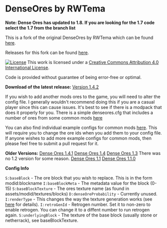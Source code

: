 # DenseOres by RWTema

**Note: Dense Ores has updated to 1.8. If you are looking for the 1.7 code select the 1.7 from the branch list**

This is a fork of the original DenseOres by RWTema which can be found [here](https://github.com/rwtema/DenseOres).

Releases for this fork can be found [here](https://github.com/TehNut/DenseOres/releases).

[![License](http://i.creativecommons.org/l/by/4.0/88x31)](http://creativecommons.org/licenses/by/4.0/deed.en_GB)
This work is licensed under a [Creative Commons Attribution 4.0 International License](http://creativecommons.org/licenses/by/4.0/deed.en_GB").

Code is provided without guarantee of being error-free or optimal.

**Download of the latest release:** [Version 1.4.2](http://www.mediafire.com/download/pkav85stbss1roa/denseores-1.4.2.jar)

If you wish to add another mods ores to the game, you will need to alter the config file. I generally wouldn't recommend doing this if you are a casual player since this can cause issues. It's best to see if there is a modpack that does it properly for you. There is a simple denseores.cfg that includes a number of ores from some common mods [here](https://github.com/rwtema/DenseOres/blob/master/example_configs/denseores.cfg)

You can also find individual example configs for common mods [here](https://github.com/rwtema/DenseOres/tree/master/example_configs/mods). This will require you to change the ore ids when you add them to your config file. If anyone wishes to add more example configs for common mods, then please feel free to submit a pull request for it.


**Older Versions:**
[Dense Ores 1.4.1](http://www.mediafire.com/download/leudza3jpd8uvd8/denseores-1.4.1.jar)
[Dense Ores 1.4](http://www.mediafire.com/download/ac7a4hb8cuzm6rb/denseores-1.4.jar)
[Dense Ores 1.3](http://www.mediafire.com/download/vcluluqcd8k0atp/denseores-1.3.jar)
There was no 1.2 version for some reason. 
[Dense Ores 1.1](http://www.mediafire.com/download/7okkg0vqm2zm5z2/denseores-1.1.jar)
[Dense Ores 1.1.0](http://www.mediafire.com/download/5lh66z373w40bx7/denseores-1.0.0.jar)

**Config Info**

`S:baseBlock` - The ore block that you wish to replace. This is in the form modid:blockname
`I:baseBlockMeta` - The metadata value for the block (0-15)
`S:baseBlockTexture` - The ores texture name (as found in assets/modid/textures/blocks)
`D:denseOreProbability` - Currently unused.
`I:renderType` - This changes the way the texture generation works (see [here](https://i.imgur.com/CGfhSss.png) for details).
`I:retroGenId` - Retrogen number. Set it to non-zero to enable retrogen. You can change it to a diffent number to run retrogen again.
`S:underlyingBlock` - The texture of the base block (usually stone or netherrack), see baseBlockTexture.

